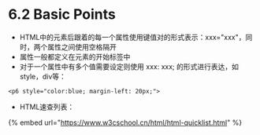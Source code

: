 # 6.2 Basic Points

* HTML中的元素后跟着的每一个属性使用键值对的形式表示：xxx="xxx"，同时，两个属性之间使用空格隔开
* 属性一般都定义在元素的开始标签中
* 对于一个属性中有多个值需要设定则使用 xxx: xxx; 的形式进行表达，如style，div等：

```markup
<p6 style="color:blue; margin-left: 20px;">
```

* HTML速查列表：

{% embed url="https://www.w3cschool.cn/html/html-quicklist.html" %}

